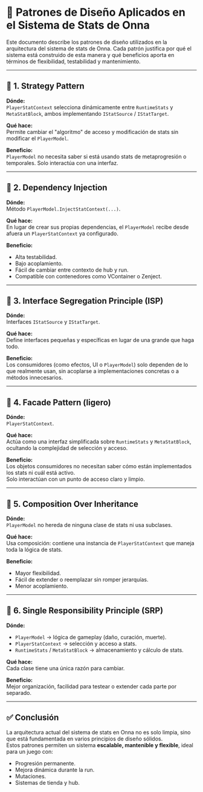 ﻿# 🧩 Patrones de Diseño Aplicados en el Sistema de Stats de Onna

Este documento describe los patrones de diseño utilizados en la arquitectura del sistema de stats de Onna. Cada patrón justifica por qué el sistema está construido de esta manera y qué beneficios aporta en términos de flexibilidad, testabilidad y mantenimiento.

---

## 🔷 1. Strategy Pattern

**Dónde:**  
`PlayerStatContext` selecciona dinámicamente entre `RuntimeStats` y `MetaStatBlock`, ambos implementando `IStatSource` / `IStatTarget`.

**Qué hace:**  
Permite cambiar el "algoritmo" de acceso y modificación de stats sin modificar el `PlayerModel`.

**Beneficio:**  
`PlayerModel` no necesita saber si está usando stats de metaprogresión o temporales. Solo interactúa con una interfaz.

---

## 🔷 2. Dependency Injection

**Dónde:**  
Método `PlayerModel.InjectStatContext(...)`.

**Qué hace:**  
En lugar de crear sus propias dependencias, el `PlayerModel` recibe desde afuera un `PlayerStatContext` ya configurado.

**Beneficio:**  
- Alta testabilidad.
- Bajo acoplamiento.
- Fácil de cambiar entre contexto de hub y run.
- Compatible con contenedores como VContainer o Zenject.

---

## 🔷 3. Interface Segregation Principle (ISP)

**Dónde:**  
Interfaces `IStatSource` y `IStatTarget`.

**Qué hace:**  
Define interfaces pequeñas y específicas en lugar de una grande que haga todo.

**Beneficio:**  
Los consumidores (como efectos, UI o `PlayerModel`) solo dependen de lo que realmente usan, sin acoplarse a implementaciones concretas o a métodos innecesarios.

---

## 🔷 4. Facade Pattern (ligero)

**Dónde:**  
`PlayerStatContext`.

**Qué hace:**  
Actúa como una interfaz simplificada sobre `RuntimeStats` y `MetaStatBlock`, ocultando la complejidad de selección y acceso.

**Beneficio:**  
Los objetos consumidores no necesitan saber cómo están implementados los stats ni cuál está activo.  
Solo interactúan con un punto de acceso claro y limpio.

---

## 🔷 5. Composition Over Inheritance

**Dónde:**  
`PlayerModel` no hereda de ninguna clase de stats ni usa subclases.

**Qué hace:**  
Usa composición: contiene una instancia de `PlayerStatContext` que maneja toda la lógica de stats.

**Beneficio:**  
- Mayor flexibilidad.
- Fácil de extender o reemplazar sin romper jerarquías.
- Menor acoplamiento.

---

## 🔷 6. Single Responsibility Principle (SRP)

**Dónde:**

- `PlayerModel` → lógica de gameplay (daño, curación, muerte).
- `PlayerStatContext` → selección y acceso a stats.
- `RuntimeStats` / `MetaStatBlock` → almacenamiento y cálculo de stats.

**Qué hace:**  
Cada clase tiene una única razón para cambiar.

**Beneficio:**  
Mejor organización, facilidad para testear o extender cada parte por separado.

---

## ✅ Conclusión

La arquitectura actual del sistema de stats en Onna no es solo limpia, sino que está fundamentada en varios principios de diseño sólidos.  
Estos patrones permiten un sistema **escalable, mantenible y flexible**, ideal para un juego con:

- Progresión permanente.
- Mejora dinámica durante la run.
- Mutaciones.
- Sistemas de tienda y hub.

